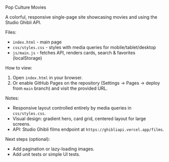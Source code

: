 Pop Culture Movies

A colorful, responsive single-page site showcasing movies and using the Studio Ghibli API.

Files:
- `index.html` - main page
- `css/styles.css` - styles with media queries for mobile/tablet/desktop
- `js/main.js` - fetches API, renders cards, search & favorites (localStorage)

How to view:
1. Open `index.html` in your browser.
2. Or enable GitHub Pages on the repository (Settings → Pages → deploy from `main` branch) and visit the provided URL.

Notes:
- Responsive layout controlled entirely by media queries in `css/styles.css`.
- Visual design: gradient hero, card grid, centered layout for large screens.
- API: Studio Ghibli films endpoint at `https://ghibliapi.vercel.app/films`.

Next steps (optional):
- Add pagination or lazy-loading images.
- Add unit tests or simple UI tests.
